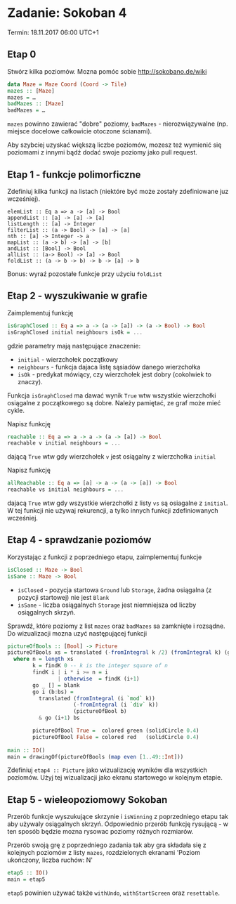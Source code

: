 # Zadanie: Sokoban 4

Termin: 18.11.2017 06:00 UTC+1

## Etap 0

Stwórz kilka poziomów. Mozna pomóc sobie http://sokobano.de/wiki

```haskell
data Maze = Maze Coord (Coord -> Tile) 
mazes :: [Maze]
mazes = …
badMazes :: [Maze]
badMazes = …
```

`mazes` powinno zawierać "dobre" poziomy, `badMazes` - nierozwiązywalne (np. miejsce docelowe całkowicie otoczone ścianami).

Aby szybciej uzyskać większą liczbe poziomów, mozesz też wymienić się poziomami z innymi bądź dodać swoje poziomy jako pull request.

## Etap 1 - funkcje polimorficzne

Zdefiniuj kilka funkcji na listach (niektóre być może zostały zdefiniowane juz wcześniej).

```
elemList :: Eq a => a -> [a] -> Bool
appendList :: [a] -> [a] -> [a]
listLength :: [a] -> Integer
filterList :: (a -> Bool) -> [a] -> [a]
nth :: [a] -> Integer -> a
mapList :: (a -> b) -> [a] -> [b]
andList :: [Bool] -> Bool
allList :: (a-> Bool) -> [a] -> Bool
foldList :: (a -> b -> b) -> b -> [a] -> b
```
Bonus: wyraź pozostałe funkcje przy użyciu `foldList`

## Etap 2 - wyszukiwanie w grafie

Zaimplementuj funkcję 

```haskell
isGraphClosed :: Eq a => a -> (a -> [a]) -> (a -> Bool) -> Bool
isGraphClosed initial neighbours isOk = ...
```
gdzie parametry mają następujące znaczenie:

* `initial` - wierzchołek początkowy
* `neighbours` - funkcja dajaca listę sąsiadów danego wierzchołka
* `isOk` - predykat mówiący, czy wierzchołek jest dobry (cokolwiek to znaczy).

Funkcja `isGraphClosed` ma dawać wynik `True` wtw wszystkie wierzchołki osiągalne z początkowego są dobre.
Należy pamiętać, ze graf może mieć cykle.

Napisz funkcję
```haskell
reachable :: Eq a => a -> a -> (a -> [a]) -> Bool
reachable v initial neighbours = ...
```

dającą `True` wtw gdy wierzchołek `v` jest osiągalny z wierzchołka `initial`

Napisz funkcję
```haskell
allReachable :: Eq a => [a] -> a -> (a -> [a]) -> Bool
reachable vs initial neighbours = ...
```

dajacą `True` wtw gdy wszystkie wierzchołki z listy `vs` są osiagalne z `initial`. W tej funkcji nie używaj rekurencji, a tylko innych funkcji zdefiniowanych wcześniej.

## Etap 4 - sprawdzanie poziomów

Korzystając z funkcji z poprzedniego etapu, zaimplementuj funkcje

```haskell
isClosed :: Maze -> Bool
isSane :: Maze -> Bool
```

* `isClosed` - pozycja startowa `Ground` lub `Storage`, żadna osiągalna (z pozycji startowej) nie jest `Blank`
* `isSane` - liczba osiągalnych `Storage` jest niemniejsza od liczby osiągalnych skrzyń.

Sprawdź, które poziomy z list `mazes` oraz `badMazes` sa zamknięte i rozsądne. Do wizualizacji mozna uzyć następującej funkcji

```haskell
pictureOfBools :: [Bool] -> Picture
pictureOfBools xs = translated (-fromIntegral k /2) (fromIntegral k) (go 0 xs)
  where n = length xs
        k = findK 0 -- k is the integer square of n
        findK i | i * i >= n = i
                | otherwise  = findK (i+1)
        go _ [] = blank
        go i (b:bs) =
          translated (fromIntegral (i `mod` k))
                     (-fromIntegral (i `div` k))
                     (pictureOfBool b)
          & go (i+1) bs

        pictureOfBool True =  colored green (solidCircle 0.4)
        pictureOfBool False = colored red   (solidCircle 0.4)
        
main :: IO()
main = drawingOf(pictureOfBools (map even [1..49::Int]))
```

Zdefiniuj `etap4 :: Picture`  jako wizualizację wyników dla wszystkich poziomów. Użyj tej wizualizacji jako ekranu startowego w kolejnym etapie.

## Etap 5 - wieleopoziomowy Sokoban

Przerób funkcje wyszukujące skrzynie i `isWinning` z poprzedniego etapu tak aby używaly osiągalnych skrzyń. 
Odpowiednio przerób funkcję rysującą - w ten sposób będzie mozna rysowac poziomy różnych rozmiarów.

Przerób swoją grę z poprzedniego zadania tak aby gra składała się z kolejnych poziomów z listy `mazes`, rozdzielonych ekranami 'Poziom ukończony, liczba ruchów: N'

```haskell
etap5 :: IO()
main = etap5
```

`etap5` powinien używać także  `withUndo`, `withStartScreen` oraz `resettable`.

